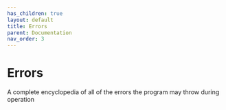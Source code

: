 ```yaml
---
has_children: true
layout: default
title: Errors
parent: Documentation
nav_order: 3
---
```


# Errors
A complete encyclopedia of all of the errors the program may throw during operation